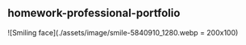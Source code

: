## homework-professional-portfolio
![Smiling face](./assets/image/smile-5840910_1280.webp = 200x100)